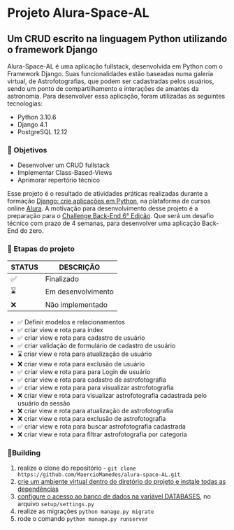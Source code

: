 # Projeto Alura-Space-AL 
## Um CRUD escrito na linguagem Python utilizando o framework Django

Alura-Space-AL é uma aplicação fullstack, desenvolvida em Python com o Framework Django. Suas funcionalidades estão baseadas
numa galeria virtual, de Astrofotografias, que podem ser cadastradas pelos usuários, sendo um ponto de compartilhamento
e interações de amantes da astronomia. Para desenvolver essa aplicação, foram utilizadas as seguintes tecnologias:

* Python 3.10.6
* Django 4.1
* PostgreSQL 12.12


### :dart: Objetivos

* Desenvolver um CRUD fullstack
* Implementar  Class-Based-Views
* Aprimorar repertório técnico

Esse projeto é o resultado de atividades práticas realizadas durante a formação [Django: crie aplicações em Python](https://cursos.alura.com.br/formacao-django), 
na plataforma de cursos online [Alura](https://www.alura.com.br/). A motivação para desenvolvimento desse projeto é a preparação para o 
[Challenge Back-End 6° Edição](https://www.alura.com.br/challenges/back-end-6?host=https://cursos.alura.com.br). Que será um desafio técnico com prazo de 4 semanas, para desenvolver uma aplicação 
Back-End do zero.

### :bookmark_tabs: Etapas do projeto

| STATUS             | DESCRIÇÃO          |
|--------------------|--------------------|
| :white_check_mark: | Finalizado         |
| :hourglass:        | Em desenvolvimento |
| :x:                | Não implementado   |



* :white_check_mark: Definir modelos e relacionamentos
* :white_check_mark: criar view e rota para index
* :white_check_mark: criar view e rota para cadastro de usuário
* :white_check_mark: criar validação de formulário de cadastro de usuário
* :hourglass: criar view e rota para atualização de usuário
* :x: criar view e rota para exclusão de usuário
* :white_check_mark: criar view e rota para para Login de usuário
* :white_check_mark: criar view e rota para cadastro de astrofotografia
* :white_check_mark: criar view e rota para para visualizar astrofotografia
* :x: criar view e rota para visualizar astrofotografia cadastrada pelo usuário da sessão
* :x: criar view e rota para atualização de astrofotografia
* :x: criar view e rota para exclusão de astrofotografia
* :white_check_mark: criar view e rota para buscar astrofotografia cadastrada
* :x: criar view e rota para filtrar astrofotografia por categoria


### :hammer:Building

1. realize o clone do repositório - `git clone https://github.com/MaercioMamedes/alura-space-AL.git`
2. [crie um ambiente virtual dentro do diretório do projeto e instale todas as dependências](https://www.alura.com.br/artigos/ambientes-virtuais-em-python)
3. [configure o acesso ao banco de dados na variável DATABASES](https://docs.djangoproject.com/en/4.1/ref/settings/#databases), no arquivo `setup/settings.py`
4. realize as migrações `python manage.py migrate`
5. rode o comando `python manage.py runserver`

